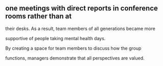 ## one meetings with direct reports in conference rooms rather than at

their desks. As a result, team members of all generations became more

supportive of people taking mental health days.

By creating a space for team members to discuss how the group

functions, managers demonstrate that all perspectives are valued.
